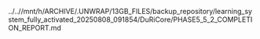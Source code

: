 ../..//mnt/h/ARCHIVE/.UNWRAP/13GB_FILES/backup_repository/learning_system_fully_activated_20250808_091854/DuRiCore/PHASE5_5_2_COMPLETION_REPORT.md